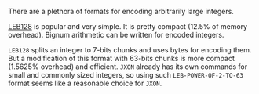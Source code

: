 There are a plethora of formats for encoding arbitrarily large integers.

[LEB128](https://en.wikipedia.org/wiki/LEB128) is popular and very simple. It is pretty compact (12.5% of memory overhead). Bignum arithmetic can be written for encoded integers.

`LEB128` splits an integer to 7-bits chunks and uses bytes for encoding them. But a modification of this format with 63-bits chunks is more compact (1.5625% overhead) and efficient. `JXON` already has its own commands for small and commonly sized integers, so using such `LEB-POWER-OF-2-TO-63` format seems like a reasonable choice for `JXON`.
